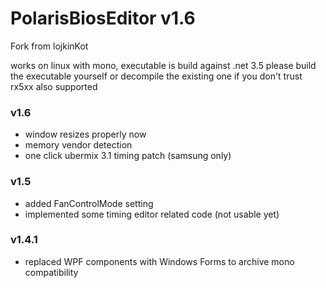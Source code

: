 # PolarisBiosEditor v1.6

Fork from lojkinKot

works on linux with mono, executable is build against .net 3.5
please build the executable yourself or decompile the existing one if you don't trust
rx5xx also supported

### v1.6
- window resizes properly now
- memory vendor detection
- one click ubermix 3.1 timing patch (samsung only)

### v1.5
- added FanControlMode setting
- implemented some timing editor related code (not usable yet)

### v1.4.1
- replaced WPF components with Windows Forms to archive mono compatibility
